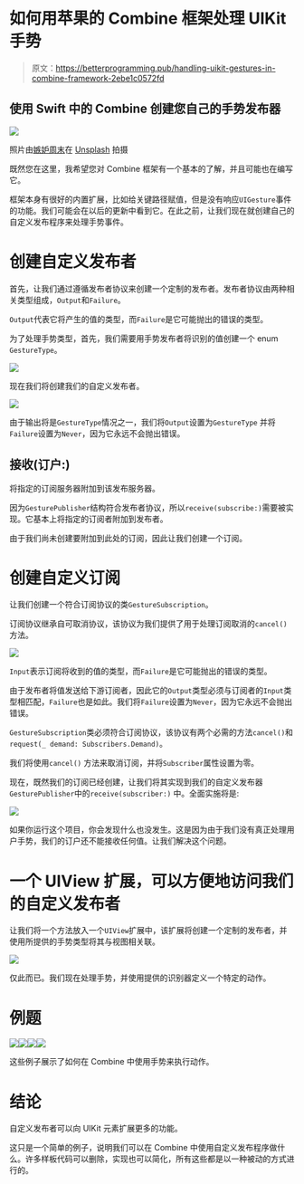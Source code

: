 # 如何用苹果的 Combine 框架处理 UIKit 手势

> 原文：<https://betterprogramming.pub/handling-uikit-gestures-in-combine-framework-2ebe1c0572fd>

## 使用 Swift 中的 Combine 创建您自己的手势发布器

![](img/31e41f5146172e3afc4549790709ccb3.png)

照片由[嫉妒周末](https://unsplash.com/@jealousweekends?utm_source=unsplash&utm_medium=referral&utm_content=creditCopyText)在 [Unsplash](https://unsplash.com/s/photos/apple-laptop?utm_source=unsplash&utm_medium=referral&utm_content=creditCopyText) 拍摄

既然您在这里，我希望您对 Combine 框架有一个基本的了解，并且可能也在编写它。

框架本身有很好的内置扩展，比如给关键路径赋值，但是没有响应`UIGesture`事件的功能。我们可能会在以后的更新中看到它。在此之前，让我们现在就创建自己的自定义发布程序来处理手势事件。

# 创建自定义发布者

首先，让我们通过遵循发布者协议来创建一个定制的发布者。发布者协议由两种相关类型组成，`Output`和`Failure`。

`Output`代表它将产生的值的类型，而`Failure`是它可能抛出的错误的类型。

为了处理手势类型，首先，我们需要用手势发布者将识别的值创建一个 enum `GestureType`。

![](img/faf820a18a9c3edcdef93e1c38a1444e.png)

现在我们将创建我们的自定义发布者。

![](img/955d76ba9c1182c2d868c00a476d9d37.png)

由于输出将是`GestureType`情况之一，我们将`Output`设置为`GestureType` 并将`Failure`设置为`Never`，因为它永远不会抛出错误。

## 接收(订户:)

将指定的订阅服务器附加到该发布服务器。

因为`GesturePublisher`结构符合发布者协议，所以`receive(subscribe:)`需要被实现。它基本上将指定的订阅者附加到发布者。

由于我们尚未创建要附加到此处的订阅，因此让我们创建一个订阅。

# 创建自定义订阅

让我们创建一个符合订阅协议的类`GestureSubscription`。

订阅协议继承自可取消协议，该协议为我们提供了用于处理订阅取消的`cancel()`方法。

![](img/0c8564764d9ce3947766ff672700de97.png)

`Input`表示订阅将收到的值的类型，而`Failure`是它可能抛出的错误的类型。

由于发布者将值发送给下游订阅者，因此它的`Output`类型必须与订阅者的`Input`类型相匹配，`Failure`也是如此。我们将`Failure`设置为`Never`，因为它永远不会抛出错误。

`GestureSubscription`类必须符合订阅协议，该协议有两个必需的方法`cancel()`和`request(_ demand: Subscribers.Demand)`。

我们将使用`cancel()` 方法来取消订阅，并将`Subscriber`属性设置为零。

现在，既然我们的订阅已经创建，让我们将其实现到我们的自定义发布器`GesturePublisher`中的`receive(subscriber:)` 中。全面实施将是:

![](img/40e06b1e847e588a27d2b2844a0f678e.png)

如果你运行这个项目，你会发现什么也没发生。这是因为由于我们没有真正处理用户手势，我们的订户还不能接收任何值。让我们解决这个问题。

# 一个 UIView 扩展，可以方便地访问我们的自定义发布者

让我们将一个方法放入一个`UIView`扩展中，该扩展将创建一个定制的发布者，并使用所提供的手势类型将其与视图相关联。

![](img/96ad4ffb34855683f8b2cfded1b28f7b.png)

仅此而已。我们现在处理手势，并使用提供的识别器定义一个特定的动作。

# **例题**

![](img/1e35d257e058a763adaec2be1eec7bb9.png)![](img/581c68fd273974ea7e57e369ea6be5d9.png)![](img/5d9a67edff64051bb84e9936ad6f5085.png)![](img/53dc59b41ff48feadb2d031305a6e00d.png)

这些例子展示了如何在 Combine 中使用手势来执行动作。

# 结论

自定义发布者可以向 UIKit 元素扩展更多的功能。

这只是一个简单的例子，说明我们可以在 Combine 中使用自定义发布程序做什么。许多样板代码可以删除，实现也可以简化，所有这些都是以一种被动的方式进行的。